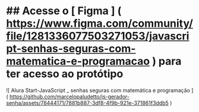 # ## Acesse o [ Figma ] ( https://www.figma.com/community/file/1281336077503271053/javascript-senhas-seguras-com-matematica-e-programacao ) para ter acesso ao protótipo

![ Alura Start-JavaScript _ senhas seguras com matemática e programação ] ( https://github.com/marcelopaludetto/js-gerador-senha/assets/78444171/7881b887-3df8-4f9b-921e-371861f3ddb5 )
